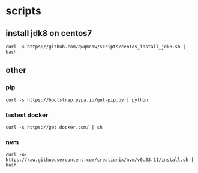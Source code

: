 # scripts

## install jdk8 on centos7
```
curl -s https://github.com/qwqmeow/scripts/centos_install_jdk8.sh | bash
```

## other

### pip
```
curl -s https://bootstrap.pypa.io/get-pip.py | python
```
### lastest docker
```
curl -s https://get.docker.com/ | sh
```

### nvm
```
curl -o- https://raw.githubusercontent.com/creationix/nvm/v0.33.11/install.sh | bash
```